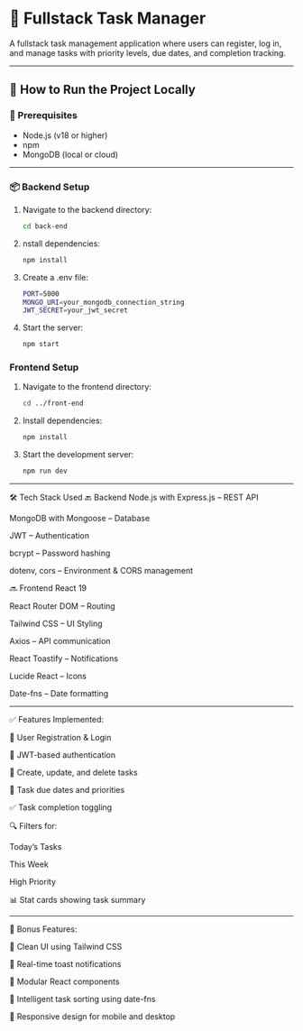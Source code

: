 # 📝 Fullstack Task Manager

A fullstack task management application where users can register, log in, and manage tasks with priority levels, due dates, and completion tracking.

---

## 🚀 How to Run the Project Locally

### 🔧 Prerequisites

- Node.js (v18 or higher)
- npm
- MongoDB (local or cloud)

---

### 📦 Backend Setup

1. Navigate to the backend directory:
   ```bash
   cd back-end
2. nstall dependencies:
    ```bash
   npm install
3. Create a .env file:
   ```bash
   PORT=5000
   MONGO_URI=your_mongodb_connection_string
   JWT_SECRET=your_jwt_secret
4. Start the server:
   ```bash
   npm start
   
### Frontend Setup
1. Navigate to the frontend directory:
   ```bash
   cd ../front-end
2. Install dependencies:
   ```bash
   npm install
4. Start the development server:
   ```bash
   npm run dev

--------------------------------------
🛠 Tech Stack Used
🔙 Backend
Node.js with Express.js – REST API

MongoDB with Mongoose – Database

JWT – Authentication

bcrypt – Password hashing

dotenv, cors – Environment & CORS management

🔜 Frontend
React 19

React Router DOM – Routing

Tailwind CSS – UI Styling

Axios – API communication

React Toastify – Notifications

Lucide React – Icons

Date-fns – Date formatting

--------------------------------------

✅ Features Implemented:

🔐 User Registration & Login

🧠 JWT-based authentication

📌 Create, update, and delete tasks

📅 Task due dates and priorities

✅ Task completion toggling

🔍 Filters for:

Today’s Tasks

This Week

High Priority

📊 Stat cards showing task summary

--------------------------------------

🌟 Bonus Features:

🎨 Clean UI using Tailwind CSS

🔔 Real-time toast notifications

🧩 Modular React components

📆 Intelligent task sorting using date-fns

📱 Responsive design for mobile and desktop






